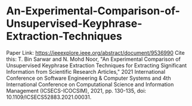 # An-Experimental-Comparison-of-Unsupervised-Keyphrase-Extraction-Techniques

Paper Link: https://ieeexplore.ieee.org/abstract/document/9536990
Cite this: T. Bin Sarwar and N. Mohd Noor, "An Experimental Comparison of Unsupervised Keyphrase Extraction Techniques for Extracting Significant Information from Scientific Research Articles," 2021 International Conference on Software Engineering & Computer Systems and 4th International Conference on Computational Science and Information Management (ICSECS-ICOCSIM), 2021, pp. 130-135, doi: 10.1109/ICSECS52883.2021.00031.
